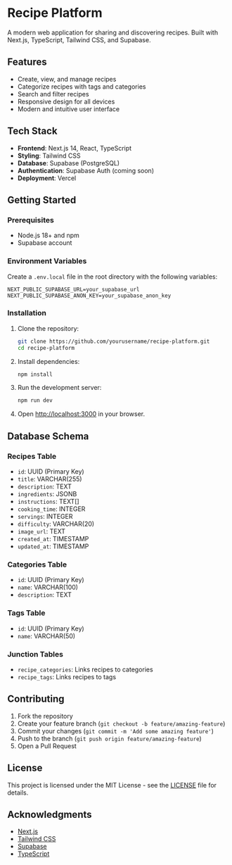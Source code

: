 # Recipe Platform

A modern web application for sharing and discovering recipes. Built with Next.js, TypeScript, Tailwind CSS, and Supabase.

## Features

- Create, view, and manage recipes
- Categorize recipes with tags and categories
- Search and filter recipes
- Responsive design for all devices
- Modern and intuitive user interface

## Tech Stack

- **Frontend**: Next.js 14, React, TypeScript
- **Styling**: Tailwind CSS
- **Database**: Supabase (PostgreSQL)
- **Authentication**: Supabase Auth (coming soon)
- **Deployment**: Vercel

## Getting Started

### Prerequisites

- Node.js 18+ and npm
- Supabase account

### Environment Variables

Create a `.env.local` file in the root directory with the following variables:

```env
NEXT_PUBLIC_SUPABASE_URL=your_supabase_url
NEXT_PUBLIC_SUPABASE_ANON_KEY=your_supabase_anon_key
```

### Installation

1. Clone the repository:
   ```bash
   git clone https://github.com/yourusername/recipe-platform.git
   cd recipe-platform
   ```

2. Install dependencies:
   ```bash
   npm install
   ```

3. Run the development server:
   ```bash
   npm run dev
   ```

4. Open [http://localhost:3000](http://localhost:3000) in your browser.

## Database Schema

### Recipes Table
- `id`: UUID (Primary Key)
- `title`: VARCHAR(255)
- `description`: TEXT
- `ingredients`: JSONB
- `instructions`: TEXT[]
- `cooking_time`: INTEGER
- `servings`: INTEGER
- `difficulty`: VARCHAR(20)
- `image_url`: TEXT
- `created_at`: TIMESTAMP
- `updated_at`: TIMESTAMP

### Categories Table
- `id`: UUID (Primary Key)
- `name`: VARCHAR(100)
- `description`: TEXT

### Tags Table
- `id`: UUID (Primary Key)
- `name`: VARCHAR(50)

### Junction Tables
- `recipe_categories`: Links recipes to categories
- `recipe_tags`: Links recipes to tags

## Contributing

1. Fork the repository
2. Create your feature branch (`git checkout -b feature/amazing-feature`)
3. Commit your changes (`git commit -m 'Add some amazing feature'`)
4. Push to the branch (`git push origin feature/amazing-feature`)
5. Open a Pull Request

## License

This project is licensed under the MIT License - see the [LICENSE](LICENSE) file for details.

## Acknowledgments

- [Next.js](https://nextjs.org/)
- [Tailwind CSS](https://tailwindcss.com/)
- [Supabase](https://supabase.io/)
- [TypeScript](https://www.typescriptlang.org/)
